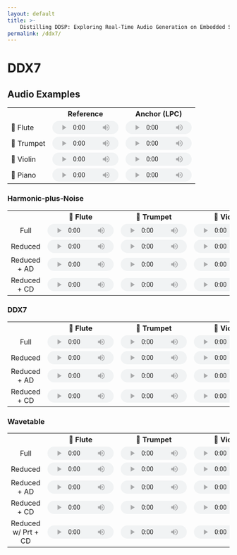 ```yaml
---
layout: default
title: >-
    Distilling DDSP: Exploring Real-Time Audio Generation on Embedded Systems
permalink: /ddx7/
---
```



<script type="text/x-mathjax-config"> MathJax.Hub.Config({ TeX: { equationNumbers: { autoNumber: "all" } } }); </script>
<script type="text/x-mathjax-config">
	MathJax.Hub.Config({
		tex2jax: {
			inlineMath: [ ['$','$'], ["\\(","\\)"] ],
      processEscapes: true
  }
});
</script>
<script src="https://cdn.mathjax.org/mathjax/latest/MathJax.js?config=TeX-AMS-MML_HTMLorMML" type="text/javascript"></script>

<!-- ... -->

<link href="https://maxcdn.bootstrapcdn.com/font-awesome/4.7.0/css/font-awesome.min.css" rel="stylesheet" integrity="sha384-wvfXpqpZZVQGK6TAh5PVlGOfQNHSoD2xbE+QkPxCAFlNEevoEH3Sl0sibVcOQVnN" crossorigin="anonymous" />
<link rel="stylesheet" href="{{ site.baseurl}}/css/trackswitch.min.css" />

# DDX7



## Audio Examples

<table>
  <tr>
    <th></th>
    <th style="text-align: center;">Reference</th>
    <th style="text-align: center;">Anchor (LPC)</th>
  </tr>
  <tr>
    <td>🪈 Flute</td>
    <td>
      <audio controls style="width: 150px; height: 30px;">
        <source src="{{ site.baseurl}}/examples/sounds/ism.wav" type="audio/mpeg">
        Your browser does not support the audio tag.
      </audio>
    </td>
    <td>
      <audio controls style="width: 150px; height: 30px;">
        <source src="{{ site.baseurl}}/examples/sounds/ism.wav" type="audio/mpeg">
        Your browser does not support the audio tag.
      </audio>
    </td>
  </tr>
  <tr>
    <td>🎺 Trumpet</td>
    <td>
      <audio controls style="width: 150px; height: 30px;">
        <source src="{{ site.baseurl}}/examples/sounds/ism.wav" type="audio/mpeg">
        Your browser does not support the audio tag.
      </audio>
    </td>
    <td>
      <audio controls style="width: 150px; height: 30px;">
        <source src="{{ site.baseurl}}/examples/sounds/ism.wav" type="audio/mpeg">
        Your browser does not support the audio tag.
      </audio>
    </td>
  </tr>
  <tr>
    <td>🎻 Violin</td>
    <td>
      <audio controls style="width: 150px; height: 30px;">
        <source src="{{ site.baseurl}}/examples/sounds/ism.wav" type="audio/mpeg">
        Your browser does not support the audio tag.
      </audio>
    </td>
    <td>
      <audio controls style="width: 150px; height: 30px;">
        <source src="{{ site.baseurl}}/examples/sounds/ism.wav" type="audio/mpeg">
        Your browser does not support the audio tag.
      </audio>
    </td>
  </tr>
  <tr>
    <td>🎹 Piano</td>
    <td>
      <audio controls style="width: 150px; height: 30px;">
        <source src="{{ site.baseurl}}/examples/sounds/ism.wav" type="audio/mpeg">
        Your browser does not support the audio tag.
      </audio>
    </td>
    <td>
      <audio controls style="width: 150px; height: 30px;">
        <source src="{{ site.baseurl}}/examples/sounds/ism.wav" type="audio/mpeg">
        Your browser does not support the audio tag.
      </audio>
    </td>
  </tr>
</table> 

### Harmonic-plus-Noise
<table>
  <tr>
    <th></th>
    <th style="text-align: center;">🎵 Flute</th>
    <th style="text-align: center;">🎺 Trumpet</th>
    <th style="text-align: center;">🎻 Violin</th>
    <th style="text-align: center;">🎹 Piano</th>
  </tr>
  <tr>
    <td style="text-align: center;">Full</td>
    <td style="text-align: center;"><audio controls style="width: 150px; height: 30px;"><source src="{{ site.baseurl}}/examples/sounds/flute_full_hp.wav" type="audio/mpeg"></audio></td>
    <td style="text-align: center;"><audio controls style="width: 150px; height: 30px;"><source src="{{ site.baseurl}}/examples/sounds/trumpet_full_hp.wav" type="audio/mpeg"></audio></td>
    <td style="text-align: center;"><audio controls style="width: 150px; height: 30px;"><source src="{{ site.baseurl}}/examples/sounds/violin_full_hp.wav" type="audio/mpeg"></audio></td>
    <td style="text-align: center;"><audio controls style="width: 150px; height: 30px;"><source src="{{ site.baseurl}}/examples/sounds/piano_full_hp.wav" type="audio/mpeg"></audio></td>
  </tr>
  <tr>
    <td style="text-align: center;">Reduced</td>
    <td style="text-align: center;"><audio controls style="width: 150px; height: 30px;"><source src="{{ site.baseurl}}/examples/sounds/flute_reduced_hp.wav" type="audio/mpeg"></audio></td>
    <td style="text-align: center;"><audio controls style="width: 150px; height: 30px;"><source src="{{ site.baseurl}}/examples/sounds/trumpet_reduced_hp.wav" type="audio/mpeg"></audio></td>
    <td style="text-align: center;"><audio controls style="width: 150px; height: 30px;"><source src="{{ site.baseurl}}/examples/sounds/violin_reduced_hp.wav" type="audio/mpeg"></audio></td>
    <td style="text-align: center;"><audio controls style="width: 150px; height: 30px;"><source src="{{ site.baseurl}}/examples/sounds/piano_reduced_hp.wav" type="audio/mpeg"></audio></td>
  </tr>
  <tr>
    <td style="text-align: center;">Reduced + AD</td>
    <td style="text-align: center;"><audio controls style="width: 150px; height: 30px;"><source src="{{ site.baseurl}}/examples/sounds/flute_reduced_ad_hp.wav" type="audio/mpeg"></audio></td>
    <td style="text-align: center;"><audio controls style="width: 150px; height: 30px;"><source src="{{ site.baseurl}}/examples/sounds/trumpet_reduced_ad_hp.wav" type="audio/mpeg"></audio></td>
    <td style="text-align: center;"><audio controls style="width: 150px; height: 30px;"><source src="{{ site.baseurl}}/examples/sounds/violin_reduced_ad_hp.wav" type="audio/mpeg"></audio></td>
    <td style="text-align: center;"><audio controls style="width: 150px; height: 30px;"><source src="{{ site.baseurl}}/examples/sounds/piano_reduced_ad_hp.wav" type="audio/mpeg"></audio></td>
  </tr>
  <tr>
    <td style="text-align: center;">Reduced + CD</td>
    <td style="text-align: center;"><audio controls style="width: 150px; height: 30px;"><source src="{{ site.baseurl}}/examples/sounds/flute_reduced_cd_hp.wav" type="audio/mpeg"></audio></td>
    <td style="text-align: center;"><audio controls style="width: 150px; height: 30px;"><source src="{{ site.baseurl}}/examples/sounds/trumpet_reduced_cd_hp.wav" type="audio/mpeg"></audio></td>
    <td style="text-align: center;"><audio controls style="width: 150px; height: 30px;"><source src="{{ site.baseurl}}/examples/sounds/violin_reduced_cd_hp.wav" type="audio/mpeg"></audio></td>
    <td style="text-align: center;"><audio controls style="width: 150px; height: 30px;"><source src="{{ site.baseurl}}/examples/sounds/piano_reduced_cd_hp.wav" type="audio/mpeg"></audio></td>
  </tr>
</table>

### DDX7
<table>
  <tr>
    <th></th>
    <th style="text-align: center;">🎵 Flute</th>
    <th style="text-align: center;">🎺 Trumpet</th>
    <th style="text-align: center;">🎻 Violin</th>
    <th style="text-align: center;">🎹 Piano</th>
  </tr>
  <tr>
    <td style="text-align: center;">Full</td>
    <td style="text-align: center;"><audio controls style="width: 150px; height: 30px;"><source src="{{ site.baseurl}}/examples/sounds/flute_full_ddx7.wav" type="audio/mpeg"></audio></td>
    <td style="text-align: center;"><audio controls style="width: 150px; height: 30px;"><source src="{{ site.baseurl}}/examples/sounds/trumpet_full_ddx7.wav" type="audio/mpeg"></audio></td>
    <td style="text-align: center;"><audio controls style="width: 150px; height: 30px;"><source src="{{ site.baseurl}}/examples/sounds/violin_full_ddx7.wav" type="audio/mpeg"></audio></td>
    <td style="text-align: center;"><audio controls style="width: 150px; height: 30px;"><source src="{{ site.baseurl}}/examples/sounds/piano_full_ddx7.wav" type="audio/mpeg"></audio></td>
  </tr>
  <tr>
    <td style="text-align: center;">Reduced</td>
    <td style="text-align: center;"><audio controls style="width: 150px; height: 30px;"><source src="{{ site.baseurl}}/examples/sounds/flute_reduced_ddx7.wav" type="audio/mpeg"></audio></td>
    <td style="text-align: center;"><audio controls style="width: 150px; height: 30px;"><source src="{{ site.baseurl}}/examples/sounds/trumpet_reduced_ddx7.wav" type="audio/mpeg"></audio></td>
    <td style="text-align: center;"><audio controls style="width: 150px; height: 30px;"><source src="{{ site.baseurl}}/examples/sounds/violin_reduced_ddx7.wav" type="audio/mpeg"></audio></td>
    <td style="text-align: center;"><audio controls style="width: 150px; height: 30px;"><source src="{{ site.baseurl}}/examples/sounds/piano_reduced_ddx7.wav" type="audio/mpeg"></audio></td>
  </tr>
  <tr>
    <td style="text-align: center;">Reduced + AD</td>
    <td style="text-align: center;"><audio controls style="width: 150px; height: 30px;"><source src="{{ site.baseurl}}/examples/sounds/flute_reduced_ad_ddx7.wav" type="audio/mpeg"></audio></td>
    <td style="text-align: center;"><audio controls style="width: 150px; height: 30px;"><source src="{{ site.baseurl}}/examples/sounds/trumpet_reduced_ad_ddx7.wav" type="audio/mpeg"></audio></td>
    <td style="text-align: center;"><audio controls style="width: 150px; height: 30px;"><source src="{{ site.baseurl}}/examples/sounds/violin_reduced_ad_ddx7.wav" type="audio/mpeg"></audio></td>
    <td style="text-align: center;"><audio controls style="width: 150px; height: 30px;"><source src="{{ site.baseurl}}/examples/sounds/piano_reduced_ad_ddx7.wav" type="audio/mpeg"></audio></td>
  </tr>
  <tr>
    <td style="text-align: center;">Reduced + CD</td>
    <td style="text-align: center;"><audio controls style="width: 150px; height: 30px;"><source src="{{ site.baseurl}}/examples/sounds/flute_reduced_cd_ddx7.wav" type="audio/mpeg"></audio></td>
    <td style="text-align: center;"><audio controls style="width: 150px; height: 30px;"><source src="{{ site.baseurl}}/examples/sounds/trumpet_reduced_cd_ddx7.wav" type="audio/mpeg"></audio></td>
    <td style="text-align: center;"><audio controls style="width: 150px; height: 30px;"><source src="{{ site.baseurl}}/examples/sounds/violin_reduced_cd_ddx7.wav" type="audio/mpeg"></audio></td>
    <td style="text-align: center;"><audio controls style="width: 150px; height: 30px;"><source src="{{ site.baseurl}}/examples/sounds/piano_reduced_cd_ddx7.wav" type="audio/mpeg"></audio></td>
  </tr>
</table>

### Wavetable
<table>
  <tr>
    <th></th>
    <th style="text-align: center;">🎵 Flute</th>
    <th style="text-align: center;">🎺 Trumpet</th>
    <th style="text-align: center;">🎻 Violin</th>
    <th style="text-align: center;">🎹 Piano</th>
  </tr>
  <tr>
    <td style="text-align: center;">Full</td>
    <td style="text-align: center;"><audio controls style="width: 150px; height: 30px;"><source src="{{ site.baseurl}}/examples/sounds/flute_full_wt.wav" type="audio/mpeg"></audio></td>
    <td style="text-align: center;"><audio controls style="width: 150px; height: 30px;"><source src="{{ site.baseurl}}/examples/sounds/trumpet_full_wt.wav" type="audio/mpeg"></audio></td>
    <td style="text-align: center;"><audio controls style="width: 150px; height: 30px;"><source src="{{ site.baseurl}}/examples/sounds/violin_full_wt.wav" type="audio/mpeg"></audio></td>
    <td style="text-align: center;"><audio controls style="width: 150px; height: 30px;"><source src="{{ site.baseurl}}/examples/sounds/piano_full_wt.wav" type="audio/mpeg"></audio></td>
  </tr>
  <tr>
    <td style="text-align: center;">Reduced</td>
    <td style="text-align: center;"><audio controls style="width: 150px; height: 30px;"><source src="{{ site.baseurl}}/examples/sounds/flute_reduced_wt.wav" type="audio/mpeg"></audio></td>
    <td style="text-align: center;"><audio controls style="width: 150px; height: 30px;"><source src="{{ site.baseurl}}/examples/sounds/trumpet_reduced_wt.wav" type="audio/mpeg"></audio></td>
    <td style="text-align: center;"><audio controls style="width: 150px; height: 30px;"><source src="{{ site.baseurl}}/examples/sounds/violin_reduced_wt.wav" type="audio/mpeg"></audio></td>
    <td style="text-align: center;"><audio controls style="width: 150px; height: 30px;"><source src="{{ site.baseurl}}/examples/sounds/piano_reduced_wt.wav" type="audio/mpeg"></audio></td>
  </tr>
  <tr>
    <td style="text-align: center;">Reduced + AD</td>
    <td style="text-align: center;"><audio controls style="width: 150px; height: 30px;"><source src="{{ site.baseurl}}/examples/sounds/flute_reduced_ad_wt.wav" type="audio/mpeg"></audio></td>
    <td style="text-align: center;"><audio controls style="width: 150px; height: 30px;"><source src="{{ site.baseurl}}/examples/sounds/trumpet_reduced_ad_wt.wav" type="audio/mpeg"></audio></td>
    <td style="text-align: center;"><audio controls style="width: 150px; height: 30px;"><source src="{{ site.baseurl}}/examples/sounds/violin_reduced_ad_wt.wav" type="audio/mpeg"></audio></td>
    <td style="text-align: center;"><audio controls style="width: 150px; height: 30px;"><source src="{{ site.baseurl}}/examples/sounds/piano_reduced_ad_wt.wav" type="audio/mpeg"></audio></td>
  </tr>
  <tr>
    <td style="text-align: center;">Reduced + CD</td>
    <td style="text-align: center;"><audio controls style="width: 150px; height: 30px;"><source src="{{ site.baseurl}}/examples/sounds/flute_reduced_cd_wt.wav" type="audio/mpeg"></audio></td>
    <td style="text-align: center;"><audio controls style="width: 150px; height: 30px;"><source src="{{ site.baseurl}}/examples/sounds/trumpet_reduced_cd_wt.wav" type="audio/mpeg"></audio></td>
    <td style="text-align: center;"><audio controls style="width: 150px; height: 30px;"><source src="{{ site.baseurl}}/examples/sounds/violin_reduced_cd_wt.wav" type="audio/mpeg"></audio></td>
    <td style="text-align: center;"><audio controls style="width: 150px; height: 30px;"><source src="{{ site.baseurl}}/examples/sounds/piano_reduced_cd_wt.wav" type="audio/mpeg"></audio></td>
  </tr>
  <tr>
    <td style="text-align: center;">Reduced w/ Prt + CD</td>
    <td style="text-align: center;"><audio controls style="width: 150px; height: 30px;"><source src="{{ site.baseurl}}/examples/sounds/flute_reduced_prt_cd_wt.wav" type="audio/mpeg"></audio></td>
    <td style="text-align: center;"><audio controls style="width: 150px; height: 30px;"><source src="{{ site.baseurl}}/examples/sounds/trumpet_reduced_prt_cd_wt.wav" type="audio/mpeg"></audio></td>
    <td style="text-align: center;"><audio controls style="width: 150px; height: 30px;"><source src="{{ site.baseurl}}/examples/sounds/violin_reduced_prt_cd_wt.wav" type="audio/mpeg"></audio></td>
    <td style="text-align: center;"><audio controls style="width: 150px; height: 30px;"><source src="{{ site.baseurl}}/examples/sounds/piano_reduced_prt_cd_wt.wav" type="audio/mpeg"></audio></td>
  </tr>
</table>


